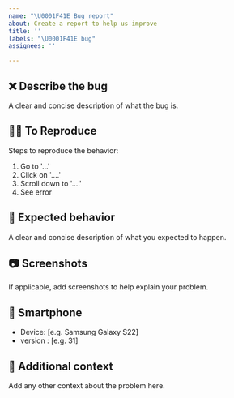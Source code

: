 ```yaml
---
name: "\U0001F41E Bug report"
about: Create a report to help us improve
title: ''
labels: "\U0001F41E bug"
assignees: ''

---
```


## ❌ Describe the bug 
A clear and concise description of what the bug is.

## 🚶‍♂️ To Reproduce 
Steps to reproduce the behavior:
1. Go to '...'
2. Click on '....'
3. Scroll down to '....'
4. See error

## 🧐 Expected behavior 
A clear and concise description of what you expected to happen.

## 📷 Screenshots 
If applicable, add screenshots to help explain your problem.

## 📱 Smartphone 
 - Device: [e.g. Samsung Galaxy S22]
 - version : [e.g. 31]

## 📢 Additional context 
Add any other context about the problem here.
